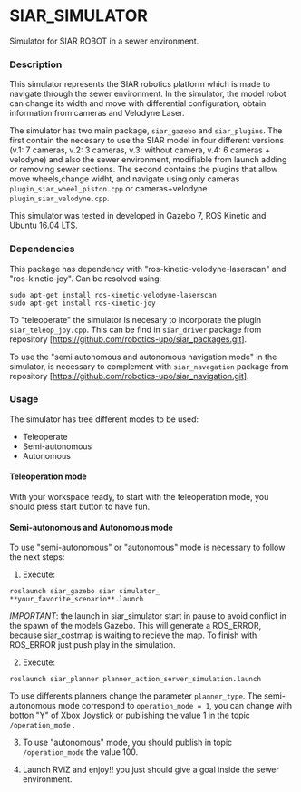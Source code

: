 # SIAR_SIMULATOR

Simulator for SIAR ROBOT in a sewer environment.

### Description

This simulator represents the SIAR robotics platform which is made to navigate through the sewer environment. In the simulator, the model robot can change its width and move with differential configuration, obtain information from cameras and Velodyne Laser.    

The simulator has two main package, `siar_gazebo` and `siar_plugins`. The first contain the necesary to use the SIAR model in four different versions (v.1: 7 cameras, v.2: 3 cameras, v.3: without camera, v.4: 6 cameras + velodyne) and also the sewer environment, modifiable from launch adding or removing sewer sections. The second contains the plugins that allow  move wheels,change widht, and navigate using only cameras `plugin_siar_wheel_piston.cpp` or cameras+velodyne `plugin_siar_velodyne.cpp`.

This simulator was tested in developed in Gazebo 7, ROS Kinetic and Ubuntu 16.04 LTS.


### Dependencies 

This package has dependency with "ros-kinetic-velodyne-laserscan" and "ros-kinetic-joy". Can be resolved using:

```
sudo apt-get install ros-kinetic-velodyne-laserscan
sudo apt-get install ros-kinetic-joy
```

To "teleoperate" the simulator is necesary to incorporate the plugin `siar_teleop_joy.cpp`. This can be find in `siar_driver` package from repository [https://github.com/robotics-upo/siar_packages.git].

To use the "semi autonomous and autonomous navigation mode" in the simulator, is necessary to complement with `siar_navegation` package from repository [https://github.com/robotics-upo/siar_navigation.git].

### Usage

The simulator has tree different modes to be used: 
* Teleoperate
* Semi-autonomous
* Autonomous

#### Teleoperation mode

With your workspace ready, to start with the teleoperation mode, you should press start button to have fun. 

#### Semi-autonomous and Autonomous mode

To use "semi-autonomous" or "autonomous" mode is necessary to follow the next steps:

1. Execute: 
```
roslaunch siar_gazebo siar simulator_ **your_favorite_scenario**.launch
``` 
*IMPORTANT*: the launch in siar_simulator start in pause to avoid conflict in the spawn of the models Gazebo. This will generate a ROS_ERROR, because siar_costmap is waiting to recieve the map. To finish with ROS_ERROR just push play in the simulation.
    
2. Execute: 
```
roslaunch siar_planner planner_action_server_simulation.launch
``` 
To use differents planners change the parameter `planner_type`. The semi-autonomous mode correspond to `operation_mode = 1`, you can change with botton "Y" of Xbox Joystick or publishing the value 1 in the topic `/operation_mode` .

3. To use "autonomous" mode, you should publish  in topic `/operation_mode` the value 100.

4. Launch RVIZ and enjoy!! you just should give a goal inside the sewer environment.



